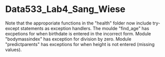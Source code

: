# Data533_Lab4_Sang_Wiese

Note that the approporiate functions in the "health" folder now include try-except statements as exception handlers. The moulde 
"find_age" has excpetions for when birthdate is entered in the incorrect form. Module "bodymassindex" has exception for division by zero. 
Module "predictparents" has exceptions for when height is not entered (missing values).

